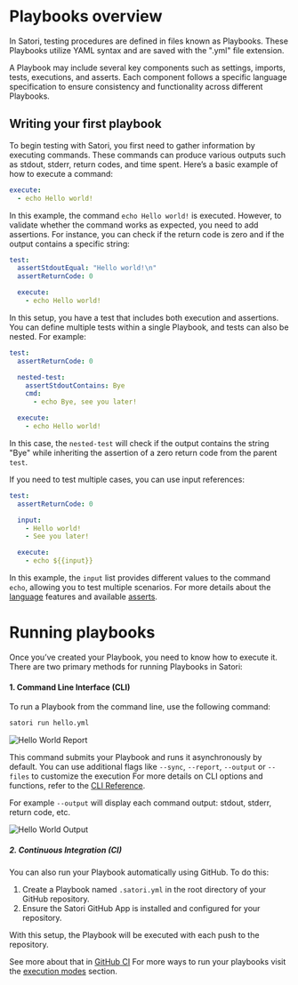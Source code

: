 # Playbooks overview

In Satori, testing procedures are defined in files known as Playbooks. These Playbooks utilize YAML syntax and are saved with the ".yml" file extension.

A Playbook may include several key components such as settings, imports, tests, executions, and asserts. Each component follows a specific language specification to ensure consistency and functionality across different Playbooks.

## Writing your first playbook

To begin testing with Satori, you first need to gather information by executing commands. These commands can produce various outputs such as stdout, stderr, return codes, and time spent.
Here’s a basic example of how to execute a command:

```yml
execute:
  - echo Hello world!
```

In this example, the command `echo Hello world!` is executed. However, to validate whether the command works as expected, you need to add assertions. For instance, you can check if the return code is zero and if the output contains a specific string:

```yml
test:
  assertStdoutEqual: "Hello world!\n"
  assertReturnCode: 0

  execute:
    - echo Hello world!
```

In this setup, you have a test that includes both execution and assertions. You can define multiple tests within a single Playbook, and tests can also be nested. For example:

```yml
test:
  assertReturnCode: 0

  nested-test:
    assertStdoutContains: Bye
    cmd:
      - echo Bye, see you later!

  execute:
    - echo Hello world!
```

In this case, the `nested-test` will check if the output contains the string "Bye" while inheriting the assertion of a zero return code from the parent `test`.

If you need to test multiple cases, you can use input references:

```yml
test:
  assertReturnCode: 0

  input:
    - Hello world!
    - See you later!

  execute:
    - echo ${{input}}
```
In this example, the `input` list provides different values to the command `echo`, allowing you to test multiple scenarios.
For more details about the [language](../playbooks/language.md) features and available [asserts](../playbooks/asserts.md).

# Running playbooks

Once you’ve created your Playbook, you need to know how to execute it. There are two primary methods for running Playbooks in Satori:

#### 1. Command Line Interface (CLI)
To run a Playbook from the command line, use the following command:

```bash
satori run hello.yml
```

![Hello World Report](img/playbooks_1.png)

This command submits your Playbook and runs it asynchronously by default. You can use additional flags like `--sync`, `--report`, `--output` or `--files` to customize the execution
For more details on CLI options and functions, refer to the [CLI Reference](../modes/run.md).

For example `--output` will display each command output: stdout, stderr, return code, etc.

![Hello World Output](img/playbooks_2.png)

##### 2. Continuous Integration (CI)

You can also run your Playbook automatically using GitHub. To do this:
1. Create a Playbook named `.satori.yml` in the root directory of your GitHub repository.
2. Ensure the Satori GitHub App is installed and configured for your repository.
   
With this setup, the Playbook will be executed with each push to the repository.

See more about that in [GitHub CI](../modes/ci/github.md)
For more ways to run your playbooks visit the [execution modes](../modes/modes.md) section.
